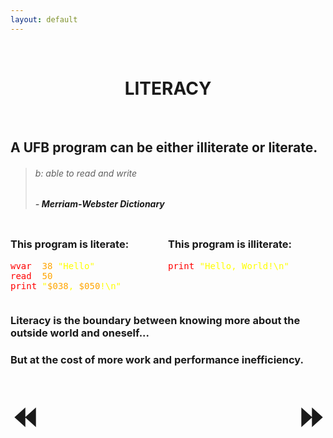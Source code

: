 ```yaml
---
layout: default
---
```


<style>
	a {
    text-decoration: none;
		font-weight: bold;
	}
	.center_text {
		text-align: center;
	}
	.arrows {
		font-size: 50px;
	}
	.command {
		color: red;
	}
	.string {
		color: yellow;
	}
	.index {
		color: orange;
	}
</style>

<br>

<h1 class="center_text"><a href="literacy.html">LITERACY</a></h1>

<br>

<h2>A UFB program can be either illiterate or literate.</h2>

<blockquote>
<h6>b: able to read and write</h6>
<h5>- <a href="https://www.merriam-webster.com/dictionary/literate">Merriam-Webster Dictionary</a></h5>
</blockquote>

<div style="display: flex;">
<div style="width: 50%">
<h3>This program is literate:</h3>
<pre>
<span class="command">wvar </span> <span class="index">38</span> <span class="string">"Hello"</span>
<span class="command">read </span> <span class="index">50</span>
<span class="command">print</span> <span class="string">"<span class="index">$038</span>, <span class="index">$050</span>!\n"</span>
</pre>
</div>
<div style="width: 50%">
<h3>This program is illiterate:</h3>
<pre>
<span class="command">print</span> <span class="string">"Hello, World!\n"</span>


</pre>
</div>
</div>

<h3>Literacy is the boundary between knowing more about the outside world and oneself...</h3>
<h3>But at the cost of more work and performance inefficiency.</h3>

<br>

<a href="hello_world.html" class="arrows" style="float: left;">⏪️</a>
<a href="variables.html" class="arrows" style="float: right;">⏩</a>
